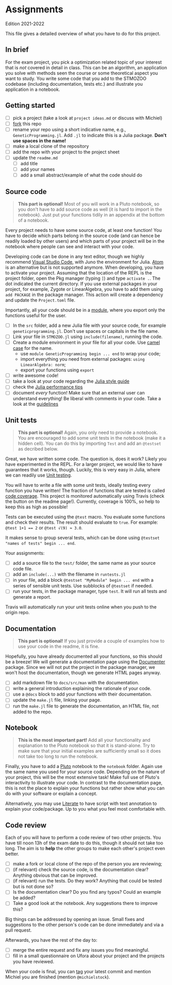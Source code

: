 # Assignments

Edition 2021-2022

This file gives a detailed overview of what you have to do for this project. 

## In brief

For the exam project, you pick a optimization related topic of your interest that is *not* covered in detail in class. This can be an algorithm, an application you solve with methods seen the course or some theoretical aspect you want to study. You write some code that you add to the STMOZOO codebase (including documentation, tests etc.) and illustrate you application in a notebook.

## Getting started

- [ ] pick a project (take a look at `project ideas.md` or discuss with Michiel)
- [ ] [fork](https://docs.github.com/en/enterprise-server@2.20/github/getting-started-with-github/fork-a-repo) this repo
- [ ] rename your repo using a short indicative name, e.g., `GeneticProgramming.jl`. Add `.jl` to indicate this is a Julia package. **Don't use spaces in the name!**
- [ ] make a local clone of the repository 
- [ ] add the repo with your project to the project sheet
- [ ] update the `readme.md`
  - [ ] add title
  - [ ] add your names
  - [ ] add a small abstract/example of what the code should do

## Source code

> **This part is optional!** Most of you will work in a Pluto notebook, so you don't have to add source code as well (it is hard to import in the notebook). Just put your functions tidily in an appendix at the bottom of a notebook. 

Every project needs to have some source code, at least one function! You have to decide which parts belong in the source code (and can hence be readily loaded by other users) and which parts of your project will be in the notebook where people can see and interact with your code.

Developing code can be done in any text editor, though we highly recommend [Visual Studio Code](https://code.visualstudio.com/), with Juno the environment for Julia. [Atom](https://atom.io/) is an alternative but is not supported anymore. When developing, you have to activate your project. Assuming that the location of the REPL is the project folder, open the Pkg manager (typing `]`) and type `activate .`. The dot indicated the current directory. If you use external packages in your project, for example, Zygote or LinearAlgebra, you have to add them using `add PACKAGE` in the package manager. This action will create a dependency and update the `Project.toml` file.

Importantly, all your code should be in a [module](https://docs.julialang.org/en/v1/manual/modules/), where you export only the functions useful for the user.

- [ ] In the `src` folder, add a new Julia file with your source code, for example `geneticprogramming.jl`. Don't use spaces or capitals in the file name.
- [ ] Link your file in `STMOZOO.jl` using `include(filename)`,  running the code.
- [ ] Create a module environment in your file for all your code. Use [camel case](https://en.wikipedia.org/wiki/Camel_case) for the name.
  - use `module GeneticProgramming begin ... end` to wrap your code;
  - import everything you need from external packages: `using LinearAlgebra: norm`;
  - export your functions using `export`
- [ ] write awesome code!
- [ ] take a look at your code regarding the [Julia style guide](https://docs.julialang.org/en/v1/manual/style-guide/)
- [ ] check the [Julia performance tips](https://docs.julialang.org/en/v1/manual/performance-tips/)
- [ ] document *every* function! Make sure that an external user can understand everything! Be liberal with comments in your code. Take a look at the [guidelines](https://docs.julialang.org/en/v1/manual/documentation/)

## Unit tests

> **This part is optional!** Again, you only need to provide a notebook. You are encouraged to add some unit tests in the notebook (make it a hidden cell). You can do this by importing `Test` and add an `@testset` as decribed below.

Great, we have written some code. The question is, does it work? Likely you have experimented in the REPL. For a larger project, we would like to have guarantees that it works, though. Luckily, this is very easy in Julia, where we can readily use [Unit testing](https://docs.julialang.org/en/v1/stdlib/Test/).

You will have to write a file with some unit tests, ideally testing every function you have written! The fraction of functions that are tested is called [code coverage](https://en.wikipedia.org/wiki/Code_coverage). This project is monitored automatically using Travis (check the button on the readme page!). Currently, coverage is 100%, so help to keep this as high as possible!

Tests can be executed using the `@test` macro. You evaluate some functions and check their results. The result should evaluate to `true`. For example: `@test 1+1 == 2` or `@test √(9) ≈ 3.0`. 

It makes sense to group several tests, which can be done using `@testset "names of tests" begin ... end`.

Your assignments:
- [ ] add a source file to the `test/` folder, the same name as your source code file.
- [ ] add an `include(...)` with the filename in `runtests.jl`
- [ ] in your file, add a block `@testset "MyModule" begin ... end` with a series of sensible unit tests. Use subblocks of `@testset` if needed.
- [ ] run your tests, in the package manager, type `test`. It will run all tests and generate a report.

Travis will automatically run your unit tests online when you push to the origin repo.

## Documentation

> **This part is optional!** If you just provide a couple of examples how to use your code in the readme, it is fine. 

Hopefully, you have already documented all your functions, so this should be a breeze! We will generate a documentation page using the [Documenter](https://juliadocs.github.io/Documenter.jl/stable/man/guide/) package. Since we will not put the project in the package manager, we won't host the documentation, though we generate HTML pages anyway.

- [ ] add markdown file to `docs/src/man` with the documentation.
- [ ] write a general introduction explaining the rationale of your code.
- [ ] use a `@docs` block to add your functions with their documentation.
- [ ] update the `make.jl` file, linking your page.
- [ ] run the `make.jl` file to generate the documentation, an HTML file, not added to the repo.

## Notebook

> **This is the most important part!** Add all your functionality and explanation to the Pluto notebook so that it is stand-alone. Try to make sure that your initial examples are sufficiently small so it does not take too long to run the notebook.

Finally, you have to add a [Pluto](https://github.com/fonsp/Pluto.jl) notebook to the `notebook` folder. Again use the same name you used for your source code. Depending on the nature of your project, this will be the most extensive task! Make full use of Pluto's interactivity to illustrate your code. In contrast to the documentation page, this is not the place to explain your functions but rather show what you can do with your software or explain a concept.

Alternatively, you may use [Literate](https://fredrikekre.github.io/Literate.jl/v2/) to have script with text annotation to explain your code/package. Up to you what you feel most comfortable with.

## Code review

Each of you will have to perform a code review of two other projects. You have till noon 13h of the exam date to do this, though it should not take too long. The aim is to **help** the other groups to make each other's project even better. 

- [ ] make a fork or local clone of the repo of the person you are reviewing;
- [ ] (if relevant) check the source code, is the documentation clear? Anything obvious that can be improved.
- [ ] (if relevant) run the tests. Do they work? Anything that could be tested but is not done so?
- [ ] Is the documentation clear? Do you find any typos? Could an example be added?
- [ ] Take a good look at the notebook. Any suggestions there to improve this?

Big things can be addressed by opening an issue. Small fixes and suggestions to the other person's code can be done immediately and via a pull request.

Afterwards, you have the rest of the day to:
- [ ] merge the entire request and fix any issues you find meaningful.
- [ ] fill in a small questionnaire on Ufora about your project and the projects you have reviewed.

When your code is final, you can [tag](https://docs.github.com/en/desktop/contributing-and-collaborating-using-github-desktop/managing-commits/managing-tags) your latest commit and mention Michiel you are finished (mention `@michielstock`).
